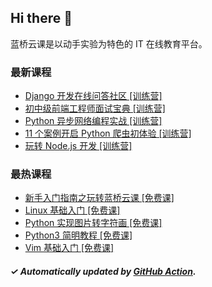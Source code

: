 ## Hi there 👋

蓝桥云课是以动手实验为特色的 IT 在线教育平台。

### 最新课程

<!-- LATEST:START -->
- [Django 开发在线问答社区 [训练营]](https://www.lanqiao.cn/courses/4069/)
- [初中级前端工程师面试宝典 [训练营]](https://www.lanqiao.cn/courses/4452/)
- [Python 异步网络编程实战 [训练营]](https://www.lanqiao.cn/courses/1292/)
- [11 个案例开启 Python 爬虫初体验 [训练营]](https://www.lanqiao.cn/courses/3086/)
- [玩转 Node.js 开发 [训练营]](https://www.lanqiao.cn/courses/5349/)
<!-- LATEST:END -->

### 最热课程

<!-- HOTEST:START -->
- [新手入门指南之玩转蓝桥云课 [免费课]](https://www.lanqiao.cn/courses/63/)
- [Linux 基础入门 [免费课]](https://www.lanqiao.cn/courses/1/)
- [Python 实现图片转字符画 [免费课]](https://www.lanqiao.cn/courses/370/)
- [Python3 简明教程 [免费课]](https://www.lanqiao.cn/courses/596/)
- [Vim 基础入门 [免费课]](https://www.lanqiao.cn/courses/2/)
<!-- HOTEST:END -->

##### ✓ Automatically updated by [GitHub Action](https://github.com/lanqiao-courses/.github/actions/workflows/update.yml).
